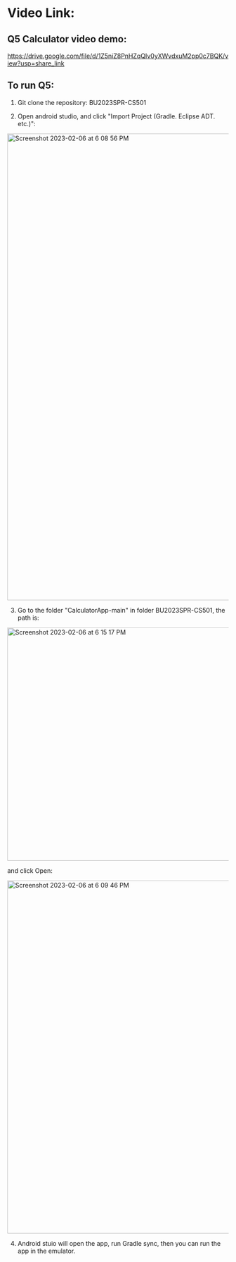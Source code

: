   # Video Link:
## Q5 Calculator video demo:
https://drive.google.com/file/d/1Z5niZ8PnHZqQIv0yXWvdxuM2pp0c7BQK/view?usp=share_link 

## To run Q5:
1. Git clone the repository: BU2023SPR-CS501

2. Open android studio, and click "Import Project (Gradle. Eclipse ADT. etc.)":
<img width="1059" alt="Screenshot 2023-02-06 at 6 08 56 PM" src="https://user-images.githubusercontent.com/36748450/217108261-2ad08850-5cdb-47e8-b7e6-ae05860264e1.png">

3. Go to the folder "CalculatorApp-main" in folder BU2023SPR-CS501, the path is:
 <img width="529" alt="Screenshot 2023-02-06 at 6 15 17 PM" src="https://user-images.githubusercontent.com/36748450/217108801-6c41e0e4-3595-48ed-b4c3-fcc009735786.png">

and click Open:

<img width="801" alt="Screenshot 2023-02-06 at 6 09 46 PM" src="https://user-images.githubusercontent.com/36748450/217108410-d76adf14-2e12-4bab-a6ba-98194e81aa8c.png">


4. Android stuio will open the app, run Gradle sync, then you can run the app in the emulator.
